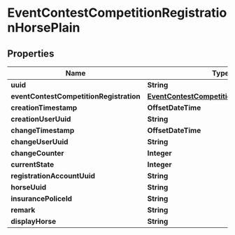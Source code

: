 

# EventContestCompetitionRegistrationHorsePlain


## Properties

Name | Type | Description | Notes
------------ | ------------- | ------------- | -------------
**uuid** | **String** |  | 
**eventContestCompetitionRegistration** | [**EventContestCompetitionRegistrationPlain**](EventContestCompetitionRegistrationPlain.md) |  |  [optional]
**creationTimestamp** | **OffsetDateTime** |  | 
**creationUserUuid** | **String** |  |  [optional]
**changeTimestamp** | **OffsetDateTime** |  |  [optional]
**changeUserUuid** | **String** |  |  [optional]
**changeCounter** | **Integer** |  |  [optional]
**currentState** | **Integer** |  |  [optional]
**registrationAccountUuid** | **String** |  |  [optional]
**horseUuid** | **String** |  |  [optional]
**insurancePoliceId** | **String** |  |  [optional]
**remark** | **String** |  |  [optional]
**displayHorse** | **String** |  |  [optional]



